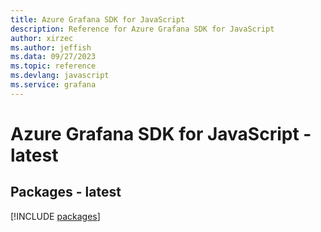 ```yaml
---
title: Azure Grafana SDK for JavaScript
description: Reference for Azure Grafana SDK for JavaScript
author: xirzec
ms.author: jeffish
ms.data: 09/27/2023
ms.topic: reference
ms.devlang: javascript
ms.service: grafana
---
```

# Azure Grafana SDK for JavaScript - latest
## Packages - latest
[!INCLUDE [packages](grafana-index.md)]